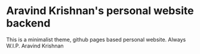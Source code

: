 # Aravind Krishnan's personal website backend

This is a minimalist theme, github pages based personal website. Always W.I.P.
Aravind Krishnan